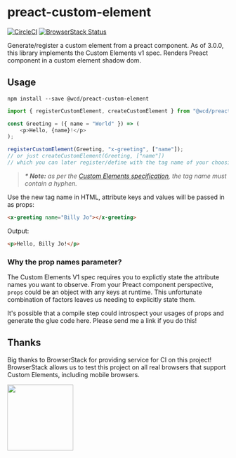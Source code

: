 # preact-custom-element

[![CircleCI](https://circleci.com/gh/bspaulding/preact-custom-element/tree/master.svg?style=shield)](https://circleci.com/gh/bspaulding/preact-custom-element/tree/master)
[![BrowserStack Status](https://www.browserstack.com/automate/badge.svg?badge_key=VHpBSXVTajJPOWl5OURJRlY5VE9yaW9hbmh1ZFBXd1BTY1pId3pHQk02MD0tLUNqd0pMaVVvU3ppWnZuSFA3OExvOHc9PQ==--81bc10ad2712a85711a0999c04adeca09cf61b7b%)](https://www.browserstack.com/automate/public-build/VHpBSXVTajJPOWl5OURJRlY5VE9yaW9hbmh1ZFBXd1BTY1pId3pHQk02MD0tLUNqd0pMaVVvU3ppWnZuSFA3OExvOHc9PQ==--81bc10ad2712a85711a0999c04adeca09cf61b7b%)

Generate/register a custom element from a preact component. As of 3.0.0, this library implements the Custom Elements v1 spec.
Renders Preact component in a custom element shadow dom.

## Usage

```
npm install --save @wcd/preact-custom-element
```

```javascript
import { registerCustomElement, createCustomElement } from "@wcd/preact-custom-element";

const Greeting = ({ name = "World" }) => (
	<p>Hello, {name}!</p>
);

registerCustomElement(Greeting, "x-greeting", ["name"]);
// or just createCustomElement(Greeting, ["name"])
// which you can later register/define with the tag name of your choosing
```

> _**\* Note:** as per the [Custom Elements specification](http://w3c.github.io/webcomponents/spec/custom/#prod-potentialcustomelementname), the tag name must contain a hyphen._

Use the new tag name in HTML, attribute keys and values will be passed in as props:

```html
<x-greeting name="Billy Jo"></x-greeting>
```

Output:

```html
<p>Hello, Billy Jo!</p>
```

### Why the prop names parameter?

The Custom Elements V1 spec requires you to explictly state the attribute names you want to observe. From your Preact component perspective, `props` could be an object with any keys at runtime. This unfortunate combination of factors leaves us needing to explicitly state them.

It's possible that a compile step could introspect your usages of props and generate the glue code here. Please send me a link if you do this!

## Thanks

Big thanks to BrowserStack for providing service for CI on this project! BrowserStack allows us to test this project on all real browsers that support Custom Elements, including mobile browsers.

<a href="https://www.browserstack.com" target="_blank" rel="noopener noreferrer"><img src="https://p14.zdusercontent.com/attachment/1015988/9muQl92dJ9ShKIGmIt7iaICUb?token=eyJhbGciOiJkaXIiLCJlbmMiOiJBMTI4Q0JDLUhTMjU2In0..W4aqOGR0iTl_Rh1nskJGRQ.gLdLdkMD8vfZdJ7eqZpU6lmB-yGQv2hCYRJeBQ91WtaJzpYMQQUEWNE0oK3xLjBKYPKWA9D1UlA-beeUwlczRKVF8ZoG8OMDg6K3vVIIFKH3an8QfcH0iFQXhH4m6cmXqoPAcqDXvrpv3DUXIQaxD8bXykKFpBR5gEk6m3VsH8geK4UxzQ3ORYCOv4XD8EPm-Ap0lZwVZaGMHAncCP9dlOVhZjVVDKwBI5cwFOa_jSwtsCbgW3EX901k-nu1w6IlgFvWh8mxMaM4DMtVtCGfnuNspN7qYXJRTgMEVPVIk8o.bKvlbSGn8PntRSHO7sgBSA" height="150"/>
</a>
